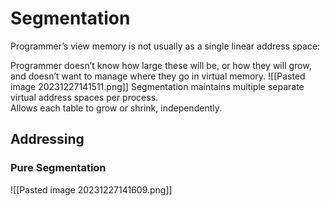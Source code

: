 # Segmentation
Programmer’s view memory is not usually as a single linear address space:

Programmer doesn’t know how large these will be, or how they will grow, and doesn’t want to manage where they go in virtual memory.
![[Pasted image 20231227141511.png]]
Segmentation maintains multiple separate virtual address spaces per process.  
Allows each table to grow or shrink, independently.
## Addressing
### Pure Segmentation
![[Pasted image 20231227141609.png]]

